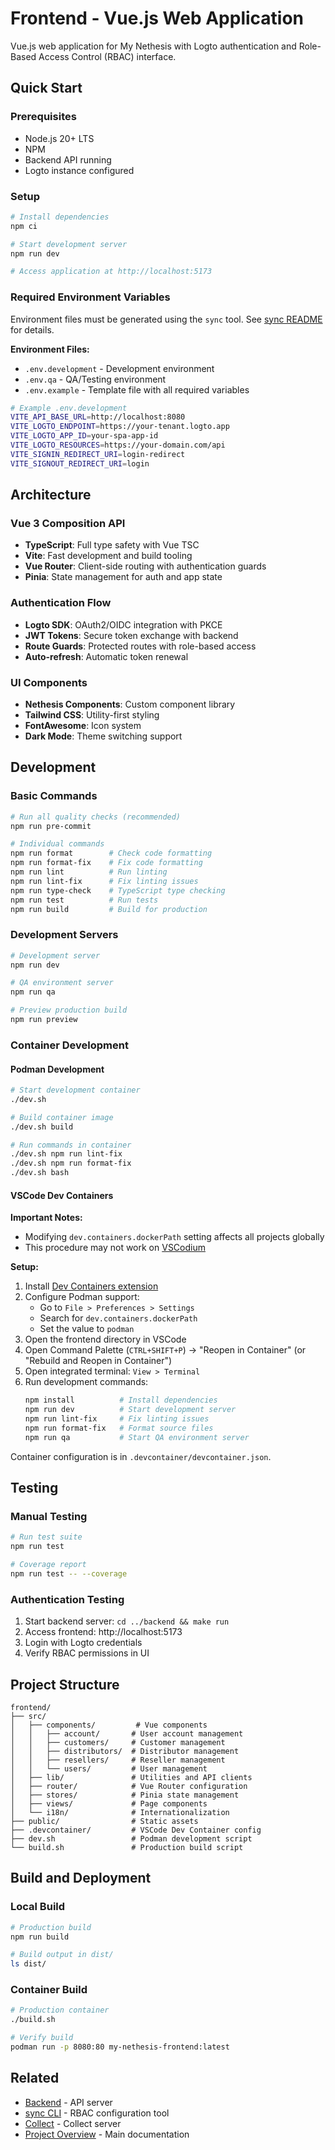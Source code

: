 # Frontend - Vue.js Web Application

Vue.js web application for My Nethesis with Logto authentication and Role-Based Access Control (RBAC) interface.

## Quick Start

### Prerequisites
- Node.js 20+ LTS
- NPM
- Backend API running
- Logto instance configured

### Setup

```bash
# Install dependencies
npm ci

# Start development server
npm run dev

# Access application at http://localhost:5173
```

### Required Environment Variables

Environment files must be generated using the `sync` tool. See [sync README](../sync/README.md) for details.

**Environment Files:**
- `.env.development` - Development environment
- `.env.qa` - QA/Testing environment  
- `.env.example` - Template file with all required variables

```bash
# Example .env.development
VITE_API_BASE_URL=http://localhost:8080
VITE_LOGTO_ENDPOINT=https://your-tenant.logto.app
VITE_LOGTO_APP_ID=your-spa-app-id
VITE_LOGTO_RESOURCES=https://your-domain.com/api
VITE_SIGNIN_REDIRECT_URI=login-redirect
VITE_SIGNOUT_REDIRECT_URI=login
```

## Architecture

### Vue 3 Composition API
- **TypeScript**: Full type safety with Vue TSC
- **Vite**: Fast development and build tooling
- **Vue Router**: Client-side routing with authentication guards
- **Pinia**: State management for auth and app state

### Authentication Flow
- **Logto SDK**: OAuth2/OIDC integration with PKCE
- **JWT Tokens**: Secure token exchange with backend
- **Route Guards**: Protected routes with role-based access
- **Auto-refresh**: Automatic token renewal

### UI Components
- **Nethesis Components**: Custom component library
- **Tailwind CSS**: Utility-first styling
- **FontAwesome**: Icon system
- **Dark Mode**: Theme switching support

## Development

### Basic Commands
```bash
# Run all quality checks (recommended)
npm run pre-commit

# Individual commands
npm run format        # Check code formatting
npm run format-fix    # Fix code formatting
npm run lint          # Run linting
npm run lint-fix      # Fix linting issues
npm run type-check    # TypeScript type checking
npm run test          # Run tests
npm run build         # Build for production
```

### Development Servers
```bash
# Development server
npm run dev

# QA environment server
npm run qa

# Preview production build
npm run preview
```

### Container Development

#### Podman Development
```bash
# Start development container
./dev.sh

# Build container image
./dev.sh build

# Run commands in container
./dev.sh npm run lint-fix
./dev.sh npm run format-fix
./dev.sh bash
```

#### VSCode Dev Containers

**Important Notes:**
- Modifying `dev.containers.dockerPath` setting affects all projects globally
- This procedure may not work on [VSCodium](https://vscodium.com/)

**Setup:**
1. Install [Dev Containers extension](https://marketplace.visualstudio.com/items?itemName=ms-vscode-remote.remote-containers)
2. Configure Podman support:
   - Go to `File > Preferences > Settings`
   - Search for `dev.containers.dockerPath`
   - Set the value to `podman`
3. Open the frontend directory in VSCode
4. Open Command Palette (`CTRL+SHIFT+P`) → "Reopen in Container" (or "Rebuild and Reopen in Container")
5. Open integrated terminal: `View > Terminal`
6. Run development commands:
   ```bash
   npm install          # Install dependencies
   npm run dev          # Start development server
   npm run lint-fix     # Fix linting issues
   npm run format-fix   # Format source files
   npm run qa           # Start QA environment server
   ```

Container configuration is in `.devcontainer/devcontainer.json`.

## Testing

### Manual Testing
```bash
# Run test suite
npm run test

# Coverage report
npm run test -- --coverage
```

### Authentication Testing
1. Start backend server: `cd ../backend && make run`
2. Access frontend: http://localhost:5173
3. Login with Logto credentials
4. Verify RBAC permissions in UI

## Project Structure

```
frontend/
├── src/
│   ├── components/         # Vue components
│   │   ├── account/       # User account management
│   │   ├── customers/     # Customer management
│   │   ├── distributors/  # Distributor management
│   │   ├── resellers/     # Reseller management
│   │   └── users/         # User management
│   ├── lib/               # Utilities and API clients
│   ├── router/            # Vue Router configuration
│   ├── stores/            # Pinia state management
│   ├── views/             # Page components
│   └── i18n/              # Internationalization
├── public/                # Static assets
├── .devcontainer/         # VSCode Dev Container config
├── dev.sh                 # Podman development script
└── build.sh               # Production build script
```

## Build and Deployment

### Local Build
```bash
# Production build
npm run build

# Build output in dist/
ls dist/
```

### Container Build
```bash
# Production container
./build.sh

# Verify build
podman run -p 8080:80 my-nethesis-frontend:latest
```

## Related
- [Backend](../backend/README.md) - API server
- [sync CLI](../sync/README.md) - RBAC configuration tool
- [Collect](../collect/README.md) - Collect server
- [Project Overview](../README.md) - Main documentation